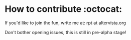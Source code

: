 # How to contribute :octocat:
If you'd like to join the fun, write me at: rpt at altervista.org

Don't bother opening issues, this is still in pre-alpha stage!